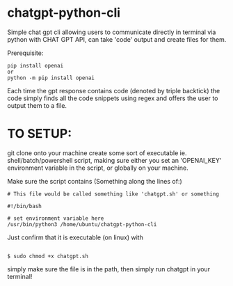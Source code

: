 # chatgpt-python-cli
Simple chat gpt cli allowing users to communicate directly in terminal via python with CHAT GPT API, 
can take 'code' output and create files for them.

Prerequisite: 

```
pip install openai
or
python -m pip install openai
```

Each time the gpt response contains code (denoted by triple backtick) the code simply finds all the code snippets
using regex and offers the user to output them to a file.

# TO SETUP:

git clone onto your machine
create some sort of executable ie. shell/batch/powershell script, making sure either you set an 'OPENAI_KEY' environment variable in the script, or globally on your machine.

Make sure the script contains (Something along the lines of:)


```
# This file would be called something like 'chatgpt.sh' or something

#!/bin/bash

# set environment variable here
/usr/bin/python3 /home/ubuntu/chatgpt-python-cli

```

Just confirm that it is executable (on linux) with

```

$ sudo chmod +x chatgpt.sh

```

simply make sure the file is in the path, then simply run chatgpt in your terminal!
